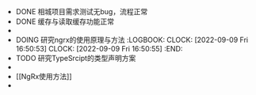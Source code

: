 - DONE 相城项目需求测试无bug，流程正常
- DONE 缓存与读取缓存功能正常
-
- DOING 研究ngrx的使用原理与方法
  :LOGBOOK:
  CLOCK: [2022-09-09 Fri 16:50:53]
  CLOCK: [2022-09-09 Fri 16:50:55]
  :END:
- TODO 研究TypeSrcipt的类型声明方案
-
- [[NgRx使用方法]]
-